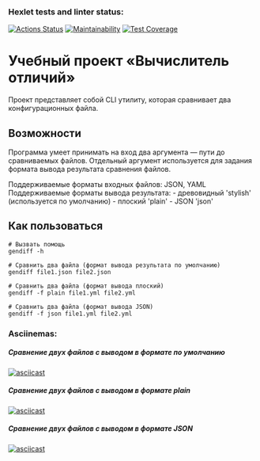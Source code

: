 ### Hexlet tests and linter status:
[![Actions Status](https://github.com/IvanBaryutin/frontend-project-46/workflows/hexlet-check/badge.svg)](https://github.com/IvanBaryutin/frontend-project-46/actions)
[![Maintainability](https://api.codeclimate.com/v1/badges/960a3bd5d6e7c8e98a3a/maintainability)](https://codeclimate.com/github/IvanBaryutin/frontend-project-46/maintainability)
[![Test Coverage](https://api.codeclimate.com/v1/badges/960a3bd5d6e7c8e98a3a/test_coverage)](https://codeclimate.com/github/IvanBaryutin/frontend-project-46/test_coverage)

# Учебный проект «Вычислитель отличий»

Проект представляет собой CLI утилиту, которая сравнивает два конфигурационных файла.

## Возможности
Программа умеет принимать на вход два аргумента — пути до сравниваемых файлов. Отдельный аргумент используется для задания формата вывода результата сравнения файлов.

Поддерживаемые форматы входных файлов: JSON, YAML 
Поддерживаемые форматы вывода результата:
    - древовидный 'stylish' (используется по умолчанию)
    - плоский 'plain'
    - JSON 'json'

## Как пользоваться

```
# Вызвать помощь
gendiff -h

# Сравнить два файла (формат вывода результата по умолчанию)
gendiff file1.json file2.json

# Сравнить два файла (формат вывода плоский)
gendiff -f plain file1.yml file2.yml

# Сравнить два файла (формат вывода JSON)
gendiff -f json file1.yml file2.yml
```

### Asciinemas:

##### Сравнение двух файлов с выводом в формате по умолчанию

[![asciicast](https://asciinema.org/a/yUdhlP3aqtzHWoCNXfN2OTxne.svg)](https://asciinema.org/a/yUdhlP3aqtzHWoCNXfN2OTxne)

##### Сравнение двух файлов с выводом в формате plain

[![asciicast](https://asciinema.org/a/mpZLV8zOCOmriz65SsDgjU4M9.svg)](https://asciinema.org/a/mpZLV8zOCOmriz65SsDgjU4M9)

##### Сравнение двух файлов с выводом в формате JSON

[![asciicast](https://asciinema.org/a/gpZuMv0ZwQWTHdkbJWOyb11ZS.svg)](https://asciinema.org/a/gpZuMv0ZwQWTHdkbJWOyb11ZS)